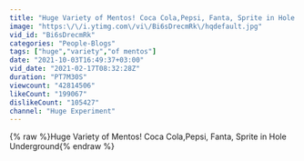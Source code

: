 ```yaml
---
title: "Huge Variety of Mentos! Coca Cola,Pepsi, Fanta, Sprite in Hole Underground"
image: "https:\/\/i.ytimg.com\/vi\/Bi6sDrecmRk\/hqdefault.jpg"
vid_id: "Bi6sDrecmRk"
categories: "People-Blogs"
tags: ["huge","variety","of mentos"]
date: "2021-10-03T16:49:37+03:00"
vid_date: "2021-02-17T08:32:28Z"
duration: "PT7M30S"
viewcount: "42814506"
likeCount: "199067"
dislikeCount: "105427"
channel: "Huge Experiment"
---
```

{% raw %}Huge Variety of Mentos! Coca Cola,Pepsi, Fanta, Sprite in Hole Underground{% endraw %}

